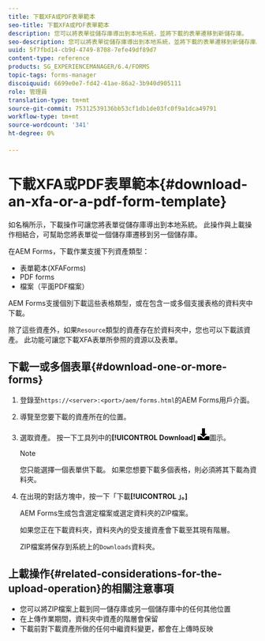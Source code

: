 ```yaml
---
title: 下載XFA或PDF表單範本
seo-title: 下載XFA或PDF表單範本
description: 您可以將表單從儲存庫導出到本地系統，並將下載的表單遷移到新儲存庫。
seo-description: 您可以將表單從儲存庫導出到本地系統，並將下載的表單遷移到新儲存庫。
uuid: 5f7fbd14-cb9d-4749-8708-7efe49df89d7
content-type: reference
products: SG_EXPERIENCEMANAGER/6.4/FORMS
topic-tags: forms-manager
discoiquuid: 6699e0e7-fd42-41ae-86a2-3b940d905111
role: 管理員
translation-type: tm+mt
source-git-commit: 75312539136bb53cf1db1de03fc0f9a1dca49791
workflow-type: tm+mt
source-wordcount: '341'
ht-degree: 0%

---
```



# 下載XFA或PDF表單範本{#download-an-xfa-or-a-pdf-form-template}

如名稱所示，下載操作可讓您將表單從儲存庫導出到本地系統。 此操作與上載操作相結合，可幫助您將表單從一個儲存庫遷移到另一個儲存庫。

在AEM Forms，下載作業支援下列資產類型：

* 表單範本(XFAForms)
* PDF forms
* 檔案（平面PDF檔案）

AEM Forms支援個別下載這些表格類型，或在包含一或多個支援表格的資料夾中下載。

除了這些資產外，如果`Resource`類型的資產存在於資料夾中，您也可以下載該資產。 此功能可讓您下載XFA表單所參照的資源以及表單。

## 下載一或多個表單{#download-one-or-more-forms}

1. 登錄至`https://<server>:<port>/aem/forms.html`的AEM Forms用戶介面。

1. 導覽至您要下載的資產所在的位置。

1. 選取資產。 按一下工具列中的&#x200B;**[!UICONTROL Download]** ![ aem6forms_download](assets/aem6forms_download.png)圖示。

   >[!NOTE]
   >
   >您只能選擇一個表單供下載。 如果您想要下載多個表格，則必須將其下載為資料夾。

1. 在出現的對話方塊中，按一下「下載&#x200B;**[!UICONTROL 」。]**

   AEM Forms生成包含選定檔案或選定資料夾的ZIP檔案。

   如果您正在下載資料夾，資料夾內的受支援資產會下載至其現有階層。

   ZIP檔案將保存到系統上的`Downloads`資料夾。

## 上載操作{#related-considerations-for-the-upload-operation}的相關注意事項

* 您可以將ZIP檔案上載到同一儲存庫或另一個儲存庫中的任何其他位置
* 在上傳作業期間，資料夾中資產的階層會保留
* 下載前對下載資產所做的任何中繼資料變更，都會在上傳時反映

